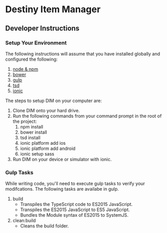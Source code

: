 # Destiny Item Manager

## Developer Instructions

### Setup Your Environment

The following instructions will assume that you have installed globally and configured the following:

1. [node & npm](https://nodejs.org)
2. [bower](https://github.com/bower/bower)
3. [gulp](https://github.com/gulpjs/gulp/blob/master/docs/getting-started.md)
4. [tsd](https://github.com/DefinitelyTyped/tsd)
5. [ionic](http://ionicframework.com/docs/guide/installation.html)

The steps to setup DIM on your computer are:

1. Clone DIM onto your hard drive.
2. Run the following commands from your command prompt in the root of the project:
	1. npm install
	2. bower install
	3. tsd install
	4. ionic platform add ios
	5. ionic platform add android
	6. ionic setup sass
3. Run DIM on your device or simulator with ionic.

### Gulp Tasks

While writing code, you'll need to execute gulp tasks to verify your modifcations.  The following tasks are availabe in gulp.

1. build
	* Transpiles the TypeScript code to ES2015 JavaScript.
	* Transpiles the ES2015 JavaScript to ES5 JavaScript.
	* Bundles the Module syntax of ES2015 to SystemJS.
2. clean:build
	* Cleans the build folder.